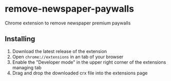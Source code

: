 # remove-newspaper-paywalls
Chrome extension to remove newspaper premium paywalls

## Installing
1. Download the latest release of the extension
1. Open `chrome://extensions` in an tab of your browser
1. Enable the "Developer mode" in the upper right corner of the extensions managing tab
1. Drag and drop the downloaded crx file into the extensions page
